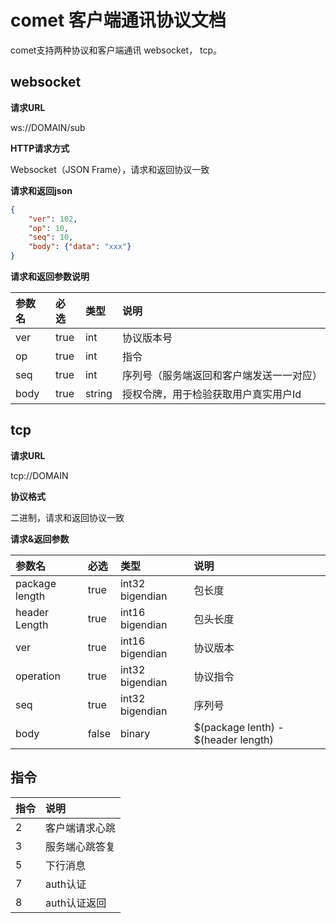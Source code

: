 # comet 客户端通讯协议文档                                                     
comet支持两种协议和客户端通讯 websocket， tcp。

## websocket                                                                   
**请求URL**

ws://DOMAIN/sub

**HTTP请求方式**

Websocket（JSON Frame），请求和返回协议一致

**请求和返回json**

```json
{
    "ver": 102,
    "op": 10,
    "seq": 10,
    "body": {"data": "xxx"}
}
```

**请求和返回参数说明**

| 参数名     | 必选  | 类型 | 说明       |
| :-----     | :---  | :--- | :---       |
| ver        | true  | int | 协议版本号 |
| op         | true  | int    | 指令 |
| seq        | true  | int    | 序列号（服务端返回和客户端发送一一对应） |
| body          | true | string | 授权令牌，用于检验获取用户真实用户Id |

## tcp                                                                         
**请求URL**

tcp://DOMAIN

**协议格式**

二进制，请求和返回协议一致

**请求&返回参数**

| 参数名     | 必选  | 类型 | 说明       |
| :-----     | :---  | :--- | :---       |
| package length        | true  | int32 bigendian | 包长度 |
| header Length         | true  | int16 bigendian    | 包头长度 |
| ver        | true  | int16 bigendian    | 协议版本 |
| operation          | true | int32 bigendian | 协议指令 |
| seq         | true | int32 bigendian | 序列号 |
| body         | false | binary | $(package lenth) - $(header length) |

## 指令
| 指令     | 说明  | 
| :-----     | :---  |
| 2 | 客户端请求心跳 |
| 3 | 服务端心跳答复 |
| 5 | 下行消息 |
| 7 | auth认证 |
| 8 | auth认证返回 |

